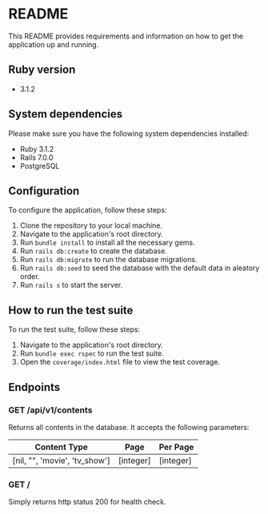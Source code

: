 # README

This README provides requirements and information on how to get the application up and running.

## Ruby version
- 3.1.2

## System dependencies

Please make sure you have the following system dependencies installed:

- Ruby 3.1.2
- Rails 7.0.0
- PostgreSQL
## Configuration

To configure the application, follow these steps:

1. Clone the repository to your local machine.
2. Navigate to the application's root directory.
3. Run `bundle install` to install all the necessary gems.
4. Run `rails db:create` to create the database.
5. Run `rails db:migrate` to run the database migrations.
5. Run `rails db:seed` to seed the database with the default data in aleatory order.
6. Run `rails s` to start the server.

## How to run the test suite

To run the test suite, follow these steps:

1. Navigate to the application's root directory.
2. Run `bundle exec rspec` to run the test suite.
3. Open the `coverage/index.html` file to view the test coverage.

## Endpoints

### GET /api/v1/contents

Returns all contents in the database.
It accepts the following parameters:

| Content Type | Page | Per Page |
|-------------|------|----------|
| [nil, "", 'movie', 'tv_show'] | [integer]    | [integer]|

### GET /
Simply returns http status 200 for health check.
